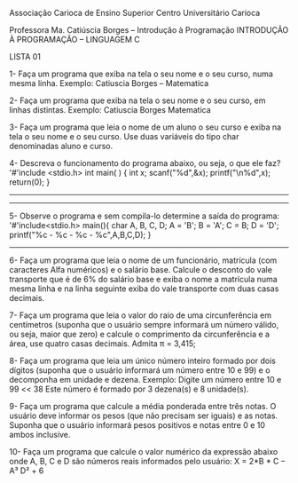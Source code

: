 Associação Carioca de Ensino Superior
Centro Universitário Carioca

Professora Ma. Catiúscia Borges – Introdução à Programação
INTRODUÇÃO À PROGRAMAÇÃO – LINGUAGEM C

LISTA 01

1- Faça um programa que exiba na tela o seu nome e o seu curso, numa mesma linha.
Exemplo: Catiuscia Borges – Matematica

2- Faça um programa que exiba na tela o seu nome e o seu curso, em linhas distintas.
Exemplo: Catiuscia Borges
 Matematica

3- Faça um programa que leia o nome de um aluno o seu curso e exiba na tela o seu nome e o
seu curso.
Use duas variáveis do tipo char denominadas aluno e curso.

4- Descreva o funcionamento do programa abaixo, ou seja, o que ele faz?
'#'include <stdio.h>
int main( )
{
int x;
scanf("%d",&x);
printf("\n%d",x);
return(0);
}
_____________________________________________________________________________
__________________________________________________________________________

5- Observe o programa e sem compila-lo determine a saída do programa:
'#'include<stdio.h>
main(){
char A, B, C, D;
 A = 'B';
B = 'A';
C = B;
D = 'D';
printf("%c - %c - %c - %c",A,B,C,D);
}
________________________________________________________________

6- Faça um programa que leia o nome de um funcionário, matrícula (com caracteres Alfa
numéricos) e o salário base. Calcule o desconto do vale transporte que é de 6% do salário base
e exiba o nome a matrícula numa mesma linha e na linha seguinte exiba do vale transporte
com duas casas decimais.

7- Faça um programa que leia o valor do raio de uma circunferência em centímetros (suponha
que o usuário sempre informará um número válido, ou seja, maior que zero) e calcule o
comprimento da circunferência e a área, use quatro casas decimais. Admita π = 3,415;

8- Faça um programa que leia um único número inteiro formado por dois dígitos (suponha
que o usuário informará um número entre 10 e 99) e o decomponha em unidade e dezena.
Exemplo:
Digite um número entre 10 e 99 << 38
Este número é formado por 3 dezena(s) e 8 unidade(s).

9- Faça um programa que calcule a média ponderada entre três notas. O usuário deve
informar os pesos (que não precisam ser iguais) e as notas.
Suponha que o usuário informará pesos positivos e notas entre 0 e 10 ambos inclusive.

10- Faça um programa que calcule o valor numérico da expressão abaixo onde A, B, C e D
são números reais informados pelo usuário:
X = 2*B * C – A³
 D² + 6
